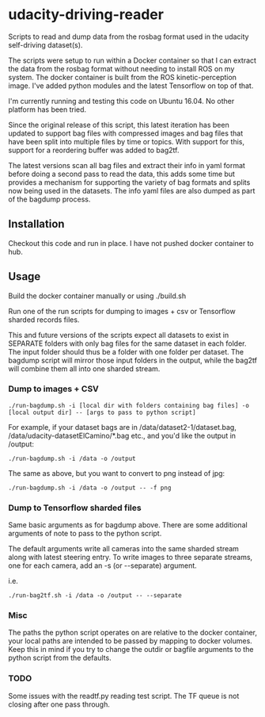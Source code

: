 # udacity-driving-reader

Scripts to read and dump data from the rosbag format used in the udacity self-driving dataset(s).

The scripts were setup to run within a Docker container so that I can extract the data from the rosbag format without needing to install ROS on my system. The docker container is built from the ROS kinetic-perception image. I've added python modules and the latest Tensorflow on top of that.

I'm currently running and testing this code on Ubuntu 16.04. No other platform has been tried.

Since the original release of this script, this latest iteration has been updated to support bag files with compressed images and bag files that have been split into multiple files by time or topics. With support for this, support for a reordering buffer was added to bag2tf. 

The latest versions scan all bag files and extract their info in yaml format before doing a second pass to read the data, this adds some time but provides a mechanism for supporting the variety of bag formats and splits now being used in the datasets. The info yaml files are also dumped as part of the bagdump process.

## Installation

Checkout this code and run in place. I have not pushed docker container to hub.

## Usage


Build the docker container manually or using ./build.sh

Run one of the run scripts for dumping to images + csv or Tensorflow sharded records files.

This and future versions of the scripts expect all datasets to exist in SEPARATE folders with only bag files for the same dataset in each folder. The input folder should thus be a folder with one folder per dataset. The bagdump script will mirror those input folders in the output, while the bag2tf will combine them all into one sharded stream.

### Dump to images + CSV

    ./run-bagdump.sh -i [local dir with folders containing bag files] -o [local output dir] -- [args to pass to python script]

For example, if your dataset bags are in /data/dataset2-1/dataset.bag, /data/udacity-datasetElCamino/*.bag etc., and you'd like the output in /output:

    ./run-bagdump.sh -i /data -o /output

The same as above, but you want to convert to png instead of jpg:

    ./run-bagdump.sh -i /data -o /output -- -f png

### Dump to Tensorflow sharded files

Same basic arguments as for bagdump above. There are some additional arguments of note to pass to the python script.

The default arguments write all cameras into the same sharded stream along with latest steering entry. To write images to three separate streams, one for each camera, add an -s (or --separate) argument.

i.e.

    ./run-bag2tf.sh -i /data -o /output -- --separate

### Misc


The paths the python script operates on are relative to the docker container, your local paths are intended to be passed by mapping to docker volumes. Keep this in mind if you try to change the outdir or bagfile arguments to the python script from the defaults.

### TODO

Some issues with the readtf.py reading test script. The TF queue is not closing after one pass through.